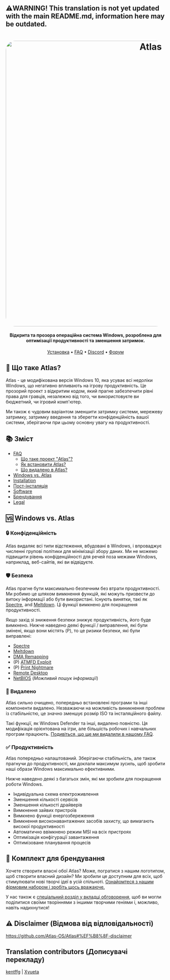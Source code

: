 ﻿## ⚠️WARNING! This translation is not yet updated with the main README.md, information here may be outdated.
<h1 align="center">
  <a href="http://atlasos.net"><img src="https://cdn.jsdelivr.net/gh/Atlas-OS/Atlas@main/img/banner.png" alt="Atlas" width="900" style="border-radius: 30px"></a>
</h1>

<h4 align="center">Відкрита та прозора операційна система Windows, розроблена для оптимізації продуктивності та зменшення затримок.</h4>

<p align="center">
  <a href="https://github.com/Atlas-OS/Atlas/wiki/2.-Installing">Установка</a>
  •
  <a href="https://github.com/Atlas-OS/Atlas/wiki/1.-FAQ#contents">FAQ</a>
  •
  <a href="https://discord.atlasos.net" target="_blank">Discord</a>
  •
  <a href="https://forum.atlasos.net">Форум</a>
</p>

## 🤔 **Що таке Atlas?**

Atlas - це модифікована версія Windows 10, яка усуває всі недоліки Windows, що негативно впливають на ігрову продуктивність. Це прозорий проект з відкритим кодом, який прагне забезпечити рівні права для гравців, незалежно від того, чи використовуєте ви бюджетний, чи ігровий комп'ютер.

Ми також є чудовим варіантом зменшити затримку системи, мережеву затримку, затримку введення та зберегти конфіденційність вашої системи, зберігаючи при цьому основну увагу на продуктивності.

## 📚 **Зміст**

- [FAQ](https://github.com/Atlas-OS/Atlas/wiki/1.-FAQ)
  - [Що таке проект "Atlas"?](https://github.com/Atlas-OS/Atlas/wiki/1.-FAQ#11-what-is-the-atlas-project)
  - [Як встановити Atlas?](https://github.com/Atlas-OS/Atlas/wiki/1.-FAQ#12-how-do-i-install-atlas-os)
  - [Що видалено в Atlas?](https://github.com/Atlas-OS/Atlas/wiki/1.-FAQ#13-whats-removed-in-atlas-os)
- <a href="#windows-vs-atlas">Windows vs. Atlas</a>
- [Installation](https://github.com/Atlas-OS/Atlas/wiki/2.-Installing)
- [Пост-інсталяція](https://github.com/Atlas-OS/Atlas/wiki/3.-Post-Install)
- [Software](https://github.com/Atlas-OS/Atlas/wiki/4.-Software)
- [Брендування](https://raw.githubusercontent.com/Atlas-OS/Atlas/main/img/brand-kit.zip)
- [Legal](https://github.com/Atlas-OS/Atlas/wiki/Legal)

## 🆚 **Windows vs. Atlas**

### 🔒 Конфіденційність
Atlas видаляє всі типи відстеження, вбудовані в Windows, і впроваджує численні групові політики для мінімізації збору даних. Ми не можемо підвищити рівень конфіденційності для речей поза межами Windows, наприклад, веб-сайтів, які ви відвідуєте.

### 🛡️ Безпека
Atlas прагне бути максимально безпечним без втрати продуктивності. Ми робимо це шляхом вимкнення функцій, які можуть призвести до витоку інформації або бути використані. Існують винятки, такі як [Spectre](https://spectreattack.com/spectre.pdf), and [Meltdown](https://meltdownattack.com/meltdown.pdf). Ці функції вимкнено для покращення продуктивності.

Якщо захід зі зниження безпеки знижує продуктивність, його буде вимкнено.
Нижче наведено деякі функції / виправлення, які були змінені, якщо вони містять (P), то це ризики безпеки, які були виправлені:

- [Spectre](https://spectreattack.com/spectre.pdf)
- [Meltdown](https://meltdownattack.com/meltdown.pdf)
- [DMA Remapping](https://docs.microsoft.com/en-us/windows/security/information-protection/kernel-dma-protection-for-thunderbolt)
- (P) [ATMFD Exploit](https://msrc.microsoft.com/update-guide/en-US/vulnerability/CVE-2020-1020)
- (P) [Print Nightmare](https://us-cert.cisa.gov/ncas/current-activity/2021/06/30/printnightmare-critical-windows-print-spooler-vulnerability)
- [Remote Desktop](https://cve.mitre.org/cgi-bin/cvekey.cgi?keyword=Windows+Remote+Desktop)
- [NetBIOS](https://en.wikipedia.org/wiki/NetBIOS) (*Можливий пошук інформації*)

### 🚀 Видалено
Atlas сильно очищено, попередньо встановлені програми та інші компоненти видалено. Незважаючи на можливість виникнення проблем із стабільністю, це значно зменшує розмір ISO та інсталяційного файлу.

Такі функції, як Windows Defender та інші, видалено повністю. Ця модифікація орієнтована на ігри, але більшість робочих і навчальних програм працюють. [Подивіться, що ще ми видалили в нашому FAQ](https://github.com/Atlas-OS/Atlas/wiki/1.-FAQ#13-whats-removed-in-atlas-os).

### ✅ Продуктивність
Atlas попередньо налаштований. Зберігаючи стабільність, але також прагнучи до продуктивності, ми доклали максимум зусиль, щоб зробити наші образи Windows максимально ефективними.

Нижче наведено деякі з багатьох змін, які ми зробили для покращення роботи Windows.

- Індивідуальна схема електроживлення
- Зменшення кількості сервісів
- Зменшення кількості драйверів
- Вимкнення зайвих пристроїв
- Вимкнено функціі енергозбереження
- Вимкнення високонавантажених засобів захисту, що вимагають високої продуктивності
- Автоматично ввімкнено режим MSI на всіх пристроях
- Оптимізація конфігурації завантаження
- Оптимізоване планування процесів

## 🎨 Комплект для брендування

Хочете створити власні обої Atlas? Може, погратися з нашим логотипом, щоб створити власний дизайн? Ми зробили це доступним для всіх, щоб стимулювати нові творчі ідеї в усій спільноті. [Ознайомтеся з нашим фірмовим набором і зробіть щось вражаюче.](https://cdn.jsdelivr.net/gh/Atlas-OS/Atlas@main/img/brand-kit.zip)

У нас також є [спеціальний розділ у вкладці обговорення](https://github.com/Atlas-OS/Atlas/discussions/categories/community-artwork), щоб ви могли поділитися своїми творіннями з іншими творчими геніями і, можливо, навіть надихнутися!

## ⚠️ Disclaimer (Відмова від відповідальності)
https://github.com/Atlas-OS/Atlas#%EF%B8%8F-disclaimer

## Translation contributors (Дописувачі перекладу)

[kentffg](https://github.com/kentffg) |
[Xyueta](https://github.com/Xyueta)
